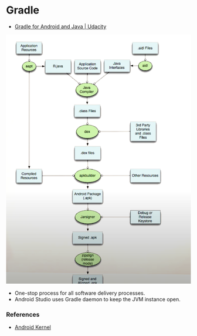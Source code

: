 # Gradle 

- [Gradle for Android and Java | Udacity](https://www.youtube.com/playlist?list=PLAwxTw4SYaPk2JP5TFPx7g63PCkyBqjZn)

![](screen/Android%20Build%20Pipeline.png)

- One-stop process for all software delivery processes.
- Android Studio uses Gradle daemon to keep the JVM instance open.

### References
- [Android Kernel](https://source.android.com/devices/architecture/kernel)